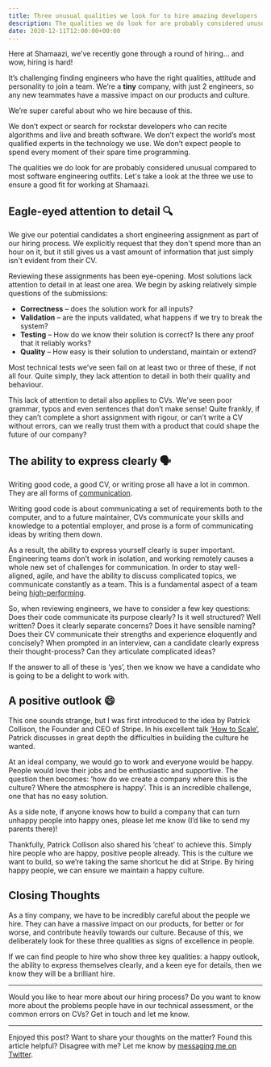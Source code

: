 ```yaml
---
title: Three unusual qualities we look for to hire amazing developers
description: The qualities we do look for are probably considered unusual compared to most software engineering outfits. Let's take a look at the three we use to ensure a good fit for working at Shamaazi.
date: 2020-12-11T12:00:00+00:00
---
```


Here at Shamaazi, we’ve recently gone through a round of hiring… and wow, hiring is hard!

It’s challenging finding engineers who have the right qualities, attitude and personality to join a team. We’re a **tiny** company, with just 2 engineers, so any new teammates have a massive impact on our products and culture.

We’re super careful about who we hire because of this.

We don’t expect or search for rockstar developers who can recite algorithms and live and breath software. We don’t expect the world’s most qualified experts in the technology we use. We don’t expect people to spend every moment of their spare time programming.

The qualities we do look for are probably considered unusual compared to most software engineering outfits. Let's take a look at the three we use to ensure a good fit for working at Shamaazi.

## Eagle-eyed attention to detail 🔍

We give our potential candidates a short engineering assignment as part of our hiring process. We explicitly request that they don't spend more than an hour on it, but it still gives us a vast amount of information that just simply isn't evident from their CV.

Reviewing these assignments has been eye-opening. Most solutions lack attention to detail in at least one area. We begin by asking relatively simple questions of the submissions:
- **Correctness** – does the solution work for all inputs?
- **Validation** – are the inputs validated, what happens if we try to break the system?
- **Testing** – How do we know their solution is correct? Is there any proof that it reliably works?
- **Quality** – How easy is their solution to understand, maintain or extend?

Most technical tests we’ve seen fail on at least two or three of these, if not all four. Quite simply, they lack attention to detail in both their quality and behaviour.

This lack of attention to detail also applies to CVs. We’ve seen poor grammar, typos and even sentences that don’t make sense! Quite frankly, if they can’t complete a short assignment with rigour, or can’t write a CV without errors, can we really trust them with a product that could shape the future of our company?

## The ability to express clearly 🗣️

Writing good code, a good CV, or writing prose all have a lot in common. They are all forms of [communication](https://dgls.dev/posts/communication/).

Writing good code is about communicating a set of requirements both to the computer, and to a future maintainer, CVs communicate your skills and knowledge to a potential employer, and prose is a form of communicating ideas by writing them down.

As a result, the ability to express yourself clearly is super important. Engineering teams don’t work in isolation, and working remotely causes a whole new set of challenges for communication. In order to stay well-aligned, agile, and have the ability to discuss complicated topics, we communicate constantly as a team. This is a fundamental aspect of a team being [high-performing](https://timreview.ca/article/567).

So, when reviewing engineers, we have to consider a few key questions:
Does their code communicate its purpose clearly? Is it well structured? Well written? Does it clearly separate concerns? Does it have sensible naming?
Does their CV communicate their strengths and experience eloquently and concisely?
When prompted in an interview, can a candidate clearly express their thought-process? Can they articulate complicated ideas?

If the answer to all of these is ‘yes’, then we know we have a candidate who is going to be a delight to work with.

## A positive outlook 😄

This one sounds strange, but I was first introduced to the idea by Patrick Collison, the Founder and CEO of Stripe. In his excellent talk [‘How to Scale’](https://www.youtube.com/watch?v=fPfYN5gU_C0), Patrick discusses in great depth the difficulties in building the culture he wanted.

At an ideal company, we would go to work and everyone would be happy. People would love their jobs and be enthusiastic and supportive. The question then becomes: ‘how do we create a company where this is the culture? Where the atmosphere is happy’. This is an incredible challenge, one that has no easy solution.

As a side note, if anyone knows how to build a company that can turn unhappy people into happy ones, please let me know (I’d like to send my parents there)!

Thankfully, Patrick Collison also shared his ‘cheat’ to achieve this. Simply hire people who are happy, positive people already. This is the culture we want to build, so we’re taking the same shortcut he did at Stripe. By hiring happy people, we can ensure we maintain a happy culture.


## Closing Thoughts

As a tiny company, we have to be incredibly careful about the people we hire. They can have a massive impact on our products, for better or for worse, and contribute heavily towards our culture. Because of this, we deliberately look for these three qualities as signs of excellence in people.

If we can find people to hire who show three key qualities: a happy outlook, the ability to express themselves clearly, and a keen eye for details, then we know they will be a brilliant hire.

***

Would you like to hear more about our hiring process? Do you want to know more about the problems people have in our technical assessment, or the common errors on CVs? Get in touch and let me know.

***

Enjoyed this post? Want to share your thoughts on the matter? Found this article helpful? Disagree with me? Let me know by [messaging me on Twitter](twitter.com/dglsparsons).
